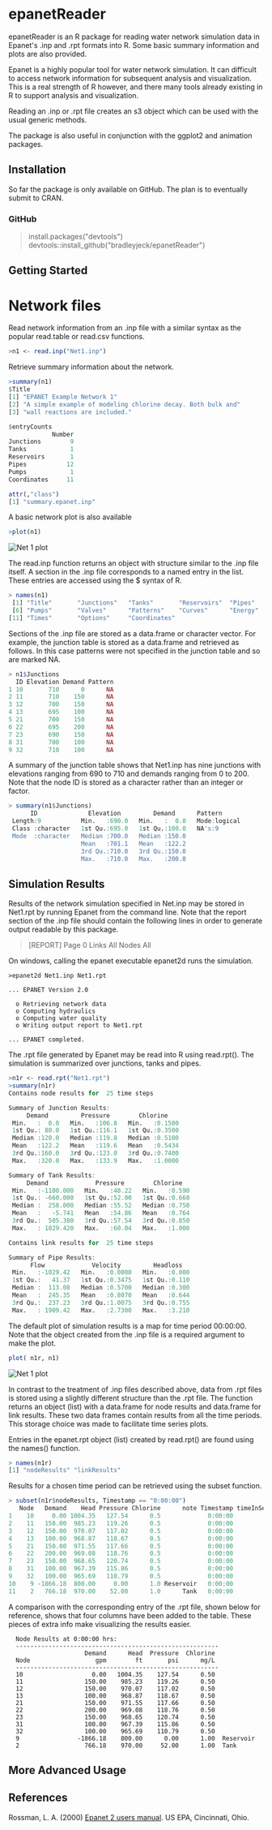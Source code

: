 # epanetReader

epanetReader is an R package for reading water network simulation data in
Epanet's .inp and .rpt formats into R.  Some basic summary information and
plots are also provided.   

Epanet is a highly popular tool for water network simulation. It can difficult
to access network information for subsequent analysis and visualization. This
is a real strength of R however, and there many tools already existing in R to
support analysis and visualization.  

Reading an .inp or .rpt file creates an s3 object which can be used with the
usual generic methods. 

The package is also useful in conjunction with the ggplot2 and animation
packages. 

## Installation 

So far the package is only available on GitHub. The plan is to eventually submit to CRAN. 

### GitHub

> install.packages("devtools")
> devtools::install_github("bradleyjeck/epanetReader")

## Getting Started 

# Network files 

Read network information from an .inp file with a similar syntax as the popular read.table or read.csv functions.  

```R
>n1 <- read.inp("Net1.inp") 
```

Retrieve summary information about the network.
```R 
>summary(n1)
$Title
[1] "EPANET Example Network 1"                                  
[2] "A simple example of modeling chlorine decay. Both bulk and"
[3] "wall reactions are included."                              

$entryCounts
            Number
Junctions        9
Tanks            1
Reservoirs       1
Pipes           12
Pumps            1
Coordinates     11

attr(,"class")
[1] "summary.epanet.inp"
```

A basic network plot is also available
```R
>plot(n1)
```
![Net 1 plot](https://github.com/bradleyjeck/epanetReader/img/Net1inp.png) 


The read.inp function returns an object with structure similar to the .inp file
itself. A section in the .inp file corresponds to a named entry in the list.
These entries are accessed using the $ syntax of R.
```R
> names(n1)
 [1] "Title"       "Junctions"   "Tanks"       "Reservoirs"  "Pipes"      
 [6] "Pumps"       "Valves"      "Patterns"    "Curves"      "Energy"     
[11] "Times"       "Options"     "Coordinates"
```

Sections of the .inp file are stored as a data.frame or character vector. For
example, the junction table is stored as a data.frame and retrieved as follows.
In this case patterns were not specified in the junction table and so are
marked NA.
```R
> n1$Junctions
  ID Elevation Demand Pattern
1 10       710      0      NA
2 11       710    150      NA
3 12       700    150      NA
4 13       695    100      NA
5 21       700    150      NA
6 22       695    200      NA
7 23       690    150      NA
8 31       700    100      NA
9 32       710    100      NA
```

A summary of the junction table shows that Net1.inp has nine junctions with
elevations ranging from 690 to 710 and demands ranging from 0 to 200. Note that
the node ID is stored as a character rather than an integer or factor.  
```R
> summary(n1$Junctions)
      ID              Elevation         Demand      Pattern       
 Length:9           Min.   :690.0   Min.   :  0.0   Mode:logical  
 Class :character   1st Qu.:695.0   1st Qu.:100.0   NA's:9        
 Mode  :character   Median :700.0   Median :150.0                 
                    Mean   :701.1   Mean   :122.2                 
                    3rd Qu.:710.0   3rd Qu.:150.0                 
                    Max.   :710.0   Max.   :200.0                 
```

## Simulation Results 

Results of the network simulation specified in Net.inp may be stored in
Net1.rpt by running Epanet from the command line. Note that the report section
of the .inp file should contain the following lines in order to generate output
readable by this package.   

>[REPORT]
>Page 0
>Links All
>Nodes All 

On windows, calling the epanet executable epanet2d runs the simulation. 
```
>epanet2d Net1.inp Net1.rpt 

... EPANET Version 2.0

  o Retrieving network data
  o Computing hydraulics 
  o Computing water quality
  o Writing output report to Net1.rpt

... EPANET completed.
```  

The .rpt file generated by Epanet may be read into R using read.rpt().  The
simulation is summarized over junctions, tanks and pipes. 
```R
>n1r <- read.rpt("Net1.rpt") 
>summary(n1r)
Contains node results for  25 time steps 

Summary of Junction Results: 
     Demand         Pressure        Chlorine     
 Min.   :  0.0   Min.   :106.8   Min.   :0.1500  
 1st Qu.: 80.0   1st Qu.:116.1   1st Qu.:0.3500  
 Median :120.0   Median :119.8   Median :0.5100  
 Mean   :122.2   Mean   :119.6   Mean   :0.5434  
 3rd Qu.:160.0   3rd Qu.:123.0   3rd Qu.:0.7400  
 Max.   :320.0   Max.   :133.9   Max.   :1.0000  

Summary of Tank Results:
     Demand             Pressure        Chlorine    
 Min.   :-1100.000   Min.   :48.22   Min.   :0.590  
 1st Qu.: -660.000   1st Qu.:52.00   1st Qu.:0.660  
 Median :  258.000   Median :55.52   Median :0.750  
 Mean   :   -5.741   Mean   :54.86   Mean   :0.764  
 3rd Qu.:  505.380   3rd Qu.:57.54   3rd Qu.:0.850  
 Max.   : 1029.420   Max.   :60.04   Max.   :1.000  

Contains link results for  25 time steps 

Summary of Pipe Results:
      Flow             Velocity         Headloss    
 Min.   :-1029.42   Min.   :0.0000   Min.   :0.000  
 1st Qu.:   41.37   1st Qu.:0.3475   1st Qu.:0.110  
 Median :  113.08   Median :0.5700   Median :0.300  
 Mean   :  245.35   Mean   :0.8070   Mean   :0.644  
 3rd Qu.:  237.23   3rd Qu.:1.0075   3rd Qu.:0.755  
 Max.   : 1909.42   Max.   :2.7300   Max.   :3.210  
```  


The default plot of simulation results is a map for time period 00:00:00. Note that the
object created from the .inp file is a required argument to make the plot. 
```R
plot( n1r, n1)
```
![Net 1 plot](https://github.com/bradleyjeck/epanetReader/img/Net1rpt.png) 

In contrast to the treatment of .inp files described above, data from .rpt
files is stored using a slightly different structure than the .rpt file.  The
function returns an object (list) with a data.frame for node results and
data.frame for link results.  These two data frames contain results from all
the time periods.  This storage choice was made to facilitate time series plots. 

Entries in the epanet.rpt object (list) created by read.rpt() are found using the names() function. 
```R
> names(n1r)
[1] "nodeResults" "linkResults"
```

Results for a chosen time period can be retrieved using the subset function.
```R
> subset(n1r$nodeResults, Timestamp == "0:00:00")
   Node   Demand    Head Pressure Chlorine      note Timestamp timeInSeconds  nodeType
1    10     0.00 1004.35   127.54      0.5             0:00:00             0  Junction
2    11   150.00  985.23   119.26      0.5             0:00:00             0  Junction
3    12   150.00  970.07   117.02      0.5             0:00:00             0  Junction
4    13   100.00  968.87   118.67      0.5             0:00:00             0  Junction
5    21   150.00  971.55   117.66      0.5             0:00:00             0  Junction
6    22   200.00  969.08   118.76      0.5             0:00:00             0  Junction
7    23   150.00  968.65   120.74      0.5             0:00:00             0  Junction
8    31   100.00  967.39   115.86      0.5             0:00:00             0  Junction
9    32   100.00  965.69   110.79      0.5             0:00:00             0  Junction
10    9 -1866.18  800.00     0.00      1.0 Reservoir   0:00:00             0 Reservoir
11    2   766.18  970.00    52.00      1.0      Tank   0:00:00             0      Tank
```
A comparison with the corresponding entry of the .rpt file, shown below for
reference, shows that four columns have been added to the table. These pieces of extra 
info make visualizing the results easier. 

``` 
  Node Results at 0:00:00 hrs:
  --------------------------------------------------------
                     Demand      Head  Pressure  Chlorine
  Node                  gpm        ft       psi      mg/L
  --------------------------------------------------------
  10                   0.00   1004.35    127.54      0.50
  11                 150.00    985.23    119.26      0.50
  12                 150.00    970.07    117.02      0.50
  13                 100.00    968.87    118.67      0.50
  21                 150.00    971.55    117.66      0.50
  22                 200.00    969.08    118.76      0.50
  23                 150.00    968.65    120.74      0.50
  31                 100.00    967.39    115.86      0.50
  32                 100.00    965.69    110.79      0.50
  9                -1866.18    800.00      0.00      1.00  Reservoir
  2                  766.18    970.00     52.00      1.00  Tank
```

## More Advanced Usage  


## References 

Rossman, L. A. (2000) [Epanet 2 users manual](http://nepis.epa.gov/Adobe/PDF/P1007WWU.pdf).
US EPA, Cincinnati, Ohio.


